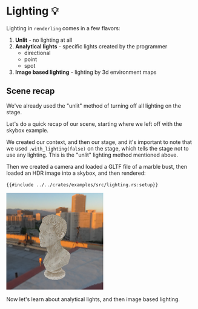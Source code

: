 # Lighting 💡

Lighting in `renderling` comes in a few flavors:

1. **Unlit** - no lighting at all
2. **Analytical lights** - specific lights created by the programmer
    * directional 
    * point
    * spot
3. **Image based lighting** - lighting by 3d environment maps


## Scene recap

We've already used the "unlit" method of turning off all lighting on the stage.

Let's do a quick recap of our scene, starting where we left off with the skybox
example.

We created our context, and then our stage, and it's important to note that we
used `.with_lighting(false)` on the stage, which tells the stage not to use any
lighting.
This is the "unlit" lighting method mentioned above.

Then we created a camera and loaded a GLTF file of a marble bust, then loaded an
HDR image into a skybox, and then rendered:

```rust,ignore
{{#include ../../crates/examples/src/lighting.rs:setup}}
```

![renderling skybox](assets/skybox.png)

Now let's learn about analytical lights, and then image based lighting.
